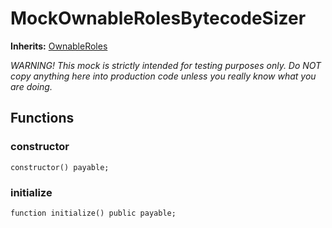 # MockOwnableRolesBytecodeSizer
**Inherits:**
[OwnableRoles](/lib/solady/src/auth/OwnableRoles.sol/abstract.OwnableRoles.md)

*WARNING! This mock is strictly intended for testing purposes only.
Do NOT copy anything here into production code unless you really know what you are doing.*


## Functions
### constructor


```solidity
constructor() payable;
```

### initialize


```solidity
function initialize() public payable;
```

